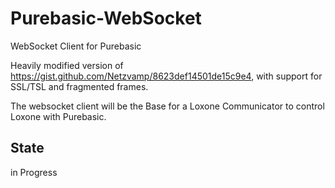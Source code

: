 # Purebasic-WebSocket
WebSocket Client for Purebasic

Heavily modified version of <https://gist.github.com/Netzvamp/8623def14501de15c9e4>, with support for SSL/TSL and fragmented frames.

The websocket client will be the Base for a
Loxone Communicator to control Loxone with Purebasic.

## State
in Progress
